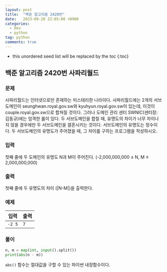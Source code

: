 ```yaml
---
layout: post
title:  "백준 알고리즘 2420번"
date:   2023-09-20 22:05:00 +0900
categories: 
  - Dev
  - python
tag: python
comments: true
---
```


* this unordered seed list will be replaced by the toc
{:toc}

## 백준 알고리즘 2420번 사파리월드

### 문제

사파리월드는 인터넷으로만 존재하는 미스테리한 나라이다. 사파리월드에는 2개의 서브도메인이 seunghwan.royal.gov.sw와 kyuhyun.royal.gov.sw이 있는데, 이것이 couple.royal.gov.sw으로 합쳐질 것이다. 그러나 도메인 관리 센터 SWNIC(센터장: 김동규)에는 엄격한 룰이 있다. 두 서브도메인을 합칠 때, 유명도의 차이가 너무 차이나지 않을 경우에만 두 서브도메인을 결혼시키는 것이다. 서브도메인의 유명도는 정수이다. 두 서브도메인의 유명도가 주어졌을 때, 그 차이를 구하는 프로그램을 작성하시오.

### 입력

첫째 줄에 두 도메인의 유명도 N과 M이 주어진다. (-2,000,000,000 ≤ N, M ≤ 2,000,000,000)

### 출력

첫째 줄에 두 유명도의 차이 (|N-M|)을 출력한다.

### 예제

| 입력 | 출력 |
| --- | --- |
| `-2 5` | `7` |

### 풀이

```py
n, m = map(int, input().split())
print(abs(n - m))
```

`abs()` 함수는 절대값을 구할 수 있는 파이썬 내장함수이다.